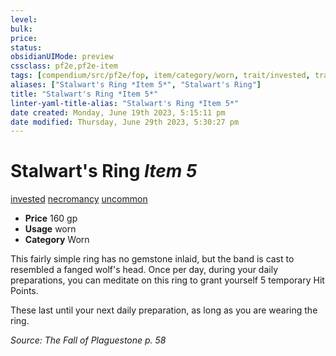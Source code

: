 ```yaml
---
level:
bulk:
price:
status:
obsidianUIMode: preview
cssclass: pf2e,pf2e-item
tags: [compendium/src/pf2e/fop, item/category/worn, trait/invested, trait/necromancy, trait/uncommon]
aliases: ["Stalwart's Ring *Item 5*", "Stalwart's Ring"]
title: "Stalwart's Ring *Item 5*"
linter-yaml-title-alias: "Stalwart's Ring *Item 5*"
date created: Monday, June 19th 2023, 5:15:11 pm
date modified: Thursday, June 29th 2023, 5:30:27 pm
---
```


# Stalwart's Ring *Item 5*

[invested](rules/traits/invested.md) [necromancy](rules/traits/necromancy.md) [uncommon](rules/traits/uncommon.md)  

- **Price** 160 gp
- **Usage** worn
- **Category** Worn

This fairly simple ring has no gemstone inlaid, but the band is cast to resembled a fanged wolf's head. Once per day, during your daily preparations, you can meditate on this ring to grant yourself 5 temporary Hit Points.

These last until your next daily preparation, as long as you are wearing the ring.

*Source: The Fall of Plaguestone p. 58*
